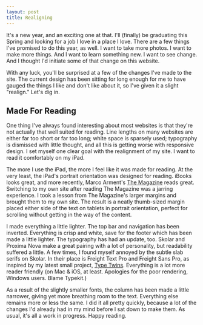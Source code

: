 ```yaml
---
layout: post
title: Realigning
---
```


It's a new year, and an exciting one at that. I'll (finally) be graduating this Spring and looking for a job I love in a place I love. There are a few things I've promised to do this year, as well. I want to take more photos. I want to make more things. And I want to learn something new. I want to see change. And I thought I'd initiate some of that change on this website.

With any luck, you'll be surprised at a few of the changes I've made to the site. The current design has been sitting for long enough for me to have gauged the things I like and don't like about it, so I've given it a slight "realign." Let's dig in.



## Made For Reading


One thing I've always found interesting about most websites is that they're not actually that well suited for reading. Line lengths on many websites are either far too short or far too long; white space is sparsely used; typography is dismissed with little thought, and all this is getting worse with responsive design. I set myself one clear goal with the realignment of my site. I want to read it comfortably on my iPad.

The more I use the iPad, the more I feel like it was made for reading. At the very least, the iPad's portrait orientation was designed for reading. iBooks looks great, and more recently, Marco Arment's [The Magazine](http://the-magazine.org) reads great. Switching to my own site after reading The Magazine was a jarring experience. I took a lesson from The Magazine's larger margins and brought them to my own site. The result is a neatly thumb-sized margin placed either side of the text on tablets in portrait orientation, perfect for scrolling without getting in the way of the content.

I made everything a little lighter. The top bar and navigation has been inverted. Everything is crisp and white, save for the footer which has been made a little lighter. The typography has had an update, too. Skolar and Proxima Nova make a great pairing with a lot of personality, but readability suffered a little. A few times, I found myself annoyed by the subtle slab serifs on Skolar. In their place is Freight Text Pro and Freight Sans Pro, as inspired by my latest small project, [Type Twins](http://daneden.me/type/twins). Everything is a lot more reader friendly (on Mac & iOS, at least. Apologies for the poor rendering, Windows users. Blame Typekit.)

As a result of the slightly smaller fonts, the column has been made a little narrower, giving yet more breathing room to the text. Everything else remains more or less the same. I did it all pretty quickly, because a lot of the changes I'd already had in my mind before I sat down to make them. As usual, it's all a work in progress. Happy reading.
